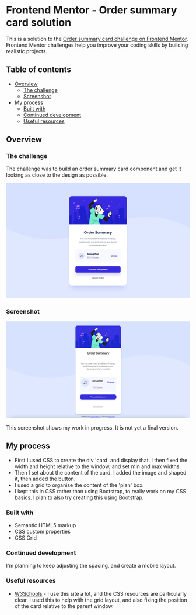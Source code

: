 # Frontend Mentor - Order summary card solution

This is a solution to the [Order summary card challenge on Frontend Mentor](https://www.frontendmentor.io/challenges/order-summary-component-QlPmajDUj). Frontend Mentor challenges help you improve your coding skills by building realistic projects. 

## Table of contents

- [Overview](#overview)
  - [The challenge](#the-challenge)
  - [Screenshot](#screenshot)
  <!-- - [Links](#links) -->
- [My process](#my-process)
  - [Built with](#built-with)
  <!-- - [What I learned](#what-i-learned) -->
  - [Continued development](#continued-development)
  - [Useful resources](#useful-resources)
<!-- - [Author](#author) -->
<!-- - [Acknowledgments](#acknowledgments) -->


## Overview

### The challenge

The challenge was to build an order summary card component and get it looking as close to the design as possible.

![](./design/desktop-design.jpg)

### Screenshot

![](./design/work-in-progress.jpg)

This screenshot shows my work in progress.  It is not yet a final version.


<!-- ### Links

- Solution URL: [Add solution URL here](https://your-solution-url.com)
- Live Site URL: [Add live site URL here](https://your-live-site-url.com) -->

## My process

- First I used CSS to create the div 'card' and display that.  I then fixed the width and height relative to the window, and set min and max widths.
- Then I set about the content of the card.  I added the image and shaped it, then added the button.
- I used a grid to organise the content of the 'plan' box.
- I kept this in CSS rather than using Bootstrap, to really work on my CSS basics.  I plan to also try creating this using Bootstrap.

### Built with

- Semantic HTML5 markup
- CSS custom properties
- CSS Grid
<!-- - Mobile-first workflow
- [React](https://reactjs.org/) - JS library
- [Next.js](https://nextjs.org/) - React framework
- [Styled Components](https://styled-components.com/) - For styles -->


<!-- ### What I learned

Use this section to recap over some of your major learnings while working through this project. Writing these out and providing code samples of areas you want to highlight is a great way to reinforce your own knowledge.

To see how you can add code snippets, see below:

```html
<h1>Some HTML code I'm proud of</h1>
```
```css
.proud-of-this-css {
  color: papayawhip;
}
```
```js
const proudOfThisFunc = () => {
  console.log('🎉')
}
``` -->


### Continued development

I'm planning to keep adjusting the spacing, and create a mobile layout.

### Useful resources

- [W3Schools](https://www.w3schools.com/css/css_grid.asp) - I use this site a lot, and the CSS resources are particularly clear.  I used this to help with the grid layout, and also fixing the position of the card relative to the parent window.


<!-- ## Author

- Website - [Add your name here](https://www.your-site.com)
- Frontend Mentor - [@Kat-9003CF](https://www.frontendmentor.io/profile/Kat-9003CF)
- Twitter - [@yourusername](https://www.twitter.com/yourusername) -->
